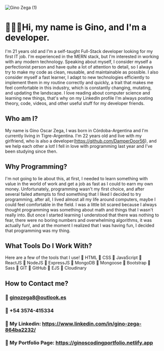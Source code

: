 ![Gino Zega (1)](https://user-images.githubusercontent.com/104650963/173666764-64f1b4ca-fd27-49f7-8dd9-912ec25e335a.png)
# **👨🏻‍💻Hi, my name is Gino, and I'm a developer.**

I'm 21 years old and I'm a self-taught Full-Stack developer looking for my first IT job. I'm experienced in the MERN stack, but I'm interested in working with any modern technology. Speaking about myself, I consider myself a perfectionist person and have quite a lot of attention to detail, so I always try to make my code as clean, reusable, and maintainable as possible. I also consider myself a fast learner, I adapt to new technologies efficiently to implement them in my routine correctly and quickly, a trait that makes me feel comfortable in this industry, which is constantly changing, mutating, and updating the landscape. I love reading about computer science and learning new things, that's why on my LinkedIn profile I'm always posting theory, code, videos, and other useful stuff for my developer friends.
 
 ## **Who am I?**
 
My name is Gino Oscar Zega, I was born in Córdoba-Argentina and I'm currently living in Tigre-Argentina. I'm 22 years old and live with my girlfriend, who is also a developer(https://github.com/DamperDoor56), and we help each other a lot! I fell in love with programming last year and I've been studying since then.

## **Why Programming?**

I'm not going to lie about this, at first, I needed to learn something with value in the world of work and get a job as fast as I could to earn my own money. Unfortunately, programming wasn't my first choice, and after several failed attempts to find something that I liked I decided to try programming, after all, I lived almost all my life around computers, maybe I could feel comfortable in the field. I was a little bit scared because I always thought programming was something about math and things that I wasn't really into. But once I started learning I understood that there was nothing to fear, there were no boring numbers and overwhelming algorithms, it was actually fun!, and at the moment I realized that I was having fun, I decided that programming was my thing.

## **What Tools Do I Work With?**

Here are a few of the tools that I use!
🔹 HTML
🔹 CSS
🔹 JavaScript
🔹 ReactJS
🔹 NodeJS
🔹 ExpressJS
🔹 MongoDB
🔹 Mongoose
🔹 Bootstrap
🔹 Sass
🔹 GIT
🔹 GitHub
🔹 EJS
🔹 Cloudinary

## **How to Contact me?**

### 📧 ginozega8@outlook.es
### 📱 +54 3574-415334
### 💼 My Linkedin: https://www.linkedin.com/in/gino-zega-864ba2232/
### 📁 My Portfolio Page: https://ginoscodingportfolio.netlify.app




